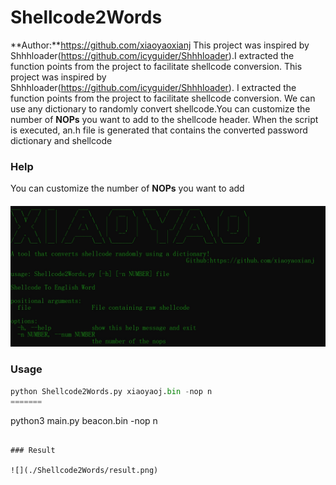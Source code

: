 # Shellcode2Words
**Author:**https://github.com/xiaoyaoxianj
This project was inspired by Shhhloader(https://github.com/icyguider/Shhhloader).I extracted the function points from the project to facilitate shellcode conversion.
This project was inspired by Shhhloader(https://github.com/icyguider/Shhhloader). I extracted the function points from the project to facilitate shellcode conversion.
We can use any dictionary to randomly convert shellcode.You can customize the number of **NOPs** you want to add to the shellcode header.
When the script is executed, an.h file is generated that contains the converted password dictionary and shellcode

### Help

You can customize the number of **NOPs** you want to add

#### ![](./Shellcode2Words/help.png)

### Usage

```python
python Shellcode2Words.py xiaoyaoj.bin -nop n
=======
```
python3 main.py beacon.bin -nop n 
```

### Result

![](./Shellcode2Words/result.png)

